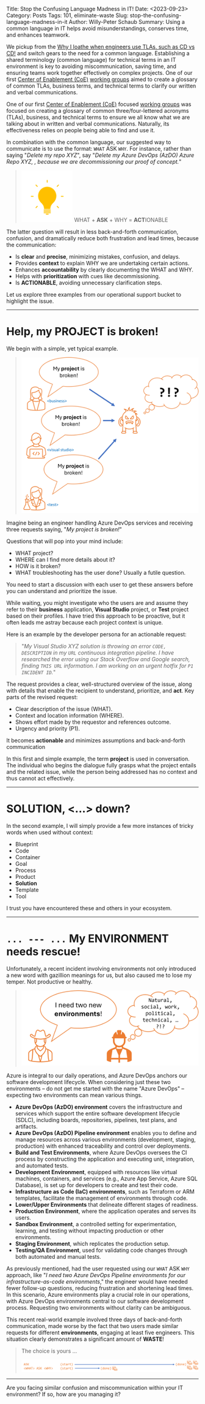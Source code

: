 Title: Stop the Confusing Language Madness in IT!
Date: <2023-09-23>
Category: Posts 
Tags: 101, eliminate-waste
Slug: stop-the-confusing-language-madness-in-it
Author: Willy-Peter Schaub
Summary: Using a common language in IT helps avoid misunderstandings, conserves time, and enhances teamwork.

We pickup from the [Why I loathe when engineers use TLAs, such as CD vs CD!](./why-i-hate-tlas.html) and switch gears to the need for a common language. Establishing a shared terminology (common language) for technical terms in an IT environment is key to avoiding miscommunication, saving time, and ensuring teams work together effectively on complex projects. One of our first [Center of Enablement (CoE)](./ceremony-center-of-enablement.html) [working groups](./ceremony-working-group.html) aimed to create a glossary of common TLAs, business terms, and technical terms to clarify our written and verbal communications.

One of our first [Center of Enablement (CoE)](./ceremony-center-of-enablement.html) focused [working groups](./ceremony-working-group.html) was focused on creating a glossary of common three/four-lettered acronyms (TLAs), business, and technical terms to ensure we all know what we are talking about in written and verbal communications. Naturally, its effectiveness relies on people being able to find and use it.

In combination with the common language, our suggested way to communicate is to use the format: ```WHAT``` ASK ```WHY```. For instance, rather than saying "_Delete my repo XYZ_", say "_Delete my Azure DevOps (AzDO) Azure Repo XYZ, <REPO-URL>, because we are decommissioning our proof of concept._" 

>
> ![Bulb](../images/azuredevop-automation-stakeholders-3.png)
> WHAT + **ASK** + WHY = **ACT**IONABLE
>

The latter question will result in less back-and-forth communication, confusion, and dramatically reduce both frustration and lead times, because the communication:

- Is **clear** and **precise**, minimizing mistakes, confusion, and delays.
- Provides **context** to explain WHY we are undertaking certain actions.
- Enhances **accountability** by clearly documenting the WHAT and WHY.
- Helps with **prioritization** with cues like decommissioning.
- Is **ACTIONABLE**, avoiding unnecessary clarification steps.

Let us explore three examples from our operational support bucket to highlight the issue.

---

# Help, my PROJECT is broken!

We begin with a simple, yet typical example.

> ![Project](../images/common-engineering-stop-the-confusing-language-madness-in-it-3.png) 

Imagine being an engineer handling Azure DevOps services and receiving three requests saying, "_My project is broken!_" 

Questions that will pop into your mind include: 

- WHAT project? 
- WHERE can I find more details about it? 
- HOW is it broken?
- WHAT troubleshooting has the user done? Usually a futile question. 

You need to start a discussion with each user to get these answers before you can understand and prioritize the issue.

While waiting, you might investigate who the users are and assume they refer to their **business** application, **Visual Studio** project, or **Test** project based on their profiles. I have tried this approach to be proactive, but it often leads me astray because each project context is unique.

Here is an example by the developer persona for an actionable request:

>
>"_My Visual Studio XYZ solution is throwing an error ```CODE, DESCRIPTION``` in my ```URL``` continuous integration pipeline. I have researched the error using our Stack Overflow and Google search, finding ```THIS URL``` information. I am working on an urgent hotfix for ```P1 INCIDENT ID```._"
>

The request provides a clear, well-structured overview of the issue, along with details that enable the recipient to understand, prioritize, and **act**. Key parts of the revised request:

- Clear description of the issue (WHAT).
- Context and location information (WHERE).
- Shows effort made by the requestor and references outcome.
- Urgency and priority (P1).

It becomes **actionable** and minimizes assumptions and back-and-forth communication

In this first and simple example, the term **project** is used in conversation. The individual who begins the dialogue fully grasps what the project entails and the related issue, while the person being addressed has no context and thus cannot act effectively.

---

# SOLUTION, <...> down?

In the second example, I will simply provide a few more instances of tricky words when used without context:

- Blueprint
- Code
- Container
- Goal
- Process
- Product
- **Solution**
- Template
- Tool

I trust you have encountered these and others in your ecosystem.

---

# ```... --- ...``` My ENVIRONMENT needs rescue!

Unfortunately, a recent incident involving environments not only introduced a new word with gazillion meanings for us, but also caused me to lose my temper. Not productive or healthy.

> ![<Environment](../images/common-engineering-stop-the-confusing-language-madness-in-it-1.png) 

Azure is integral to our daily operations, and Azure DevOps anchors our software development lifecycle. When considering just these two environments – do not get me started with the name "Azure DevOps" – expecting two environments can mean various things.

- **Azure DevOps (AzDO) environment** covers the infrastructure and services which support the entire software development lifecycle (SDLC), including boards, repositories, pipelines, test plans, and artifacts. 
- **Azure DevOps (AzDO) Pipeline environment** enables you to define and manage resources across various environments (development, staging, production) with enhanced traceability and control over deployments.
- **Build and Test Environments**, where Azure DevOps oversees the CI process by constructing the application and executing unit, integration, and automated tests.
- **Development Environment**, equipped with resources like virtual machines, containers, and services (e.g., Azure App Service, Azure SQL Database), is set up for developers to create and test their code.
- **Infrastructure as Code (IaC) environments**, such as Terraform or ARM templates, facilitate the management of environments through code.
- **Lower/Upper Environments** that delineate different stages of readiness.
- **Production Environment**, where the application operates and serves its users.
- **Sandbox Environment**, a controlled setting for experimentation, learning, and testing without impacting production or other environments.
- **Staging Environment**, which replicates the production setup.
- **Testing/QA Environment**, used for validating code changes through both automated and manual tests.

As previously mentioned, had the user requested using our ```WHAT``` ASK ```WHY``` approach, like "_I need two Azure DevOps Pipeline environments for our infrastructure-as-code environments_," the engineer would have needed fewer follow-up questions, reducing frustration and shortening lead times. In this scenario, Azure environments play a crucial role in our operations, with Azure DevOps environments central to our software development process. Requesting two environments without clarity can be ambiguous.

This recent real-world example involved three days of back-and-forth communication, made worse by the fact that two users made similar requests for different **environments**, engaging at least five engineers. This situation clearly demonstrates a significant amount of **WASTE**!

> The choice is yours ...
>
> ![Choice](../images/common-engineering-stop-the-confusing-language-madness-in-it-2.png) 

---

Are you facing similar confusion and miscommunication within your IT environment? If so, how are you managing it?

